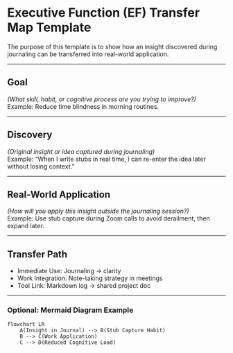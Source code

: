 # Executive Function (EF) Transfer Map Template

The purpose of this template is to show how an insight discovered during journaling can be transferred into real-world application.

---

## Goal
*(What skill, habit, or cognitive process are you trying to improve?)*  
Example: Reduce time blindness in morning routines.

---

## Discovery
*(Original insight or idea captured during journaling)*  
Example: “When I write stubs in real time, I can re-enter the idea later without losing context.”

---

## Real-World Application
*(How will you apply this insight outside the journaling session?)*  
Example: Use stub capture during Zoom calls to avoid derailment, then expand later.

---

## Transfer Path
- Immediate Use: Journaling → clarity
- Work Integration: Note-taking strategy in meetings
- Tool Link: Markdown log → shared project doc

---

### Optional: Mermaid Diagram Example
```mermaid
flowchart LR
    A(Insight in Journal) --> B(Stub Capture Habit)
    B --> C(Work Application)
    C --> D(Reduced Cognitive Load)
```
